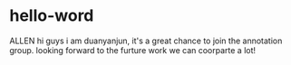 # hello-word
ALLEN
hi guys
i am duanyanjun, it's a great chance to join the annotation group.
looking forward to the furture work we can coorparte a lot!

